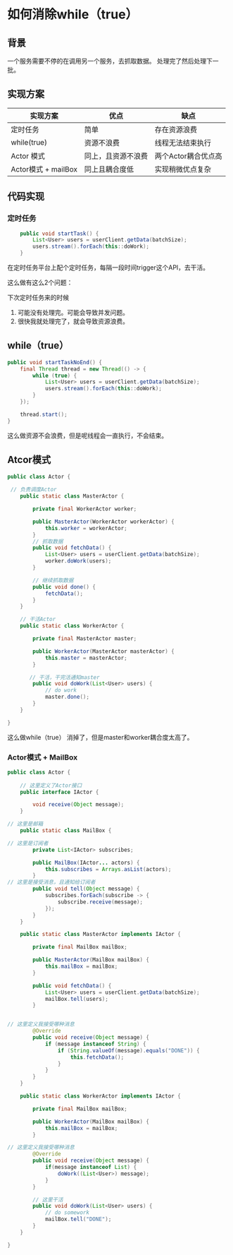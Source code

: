 # 如何消除while（true）

## 背景

一个服务需要不停的在调用另一个服务，去抓取数据。 处理完了然后处理下一批。

## 实现方案

| 实现方案 | 优点 | 缺点 |
| -------- | ---- | ---- |
| 定时任务 | 简单 | 存在资源浪费 |
| while(true) | 资源不浪费 | 线程无法结束执行 |
| Actor 模式| 同上，且资源不浪费 | 两个Actor耦合优点高  |
| Actor模式 + mailBox|同上且耦合度低 | 实现稍微优点复杂 |

## 代码实现

### 定时任务

```java
    public void startTask() {
        List<User> users = userClient.getData(batchSize);
        users.stream().forEach(this::doWork);
    }
```

在定时任务平台上配个定时任务，每隔一段时间trigger这个API，去干活。

这么做有这么2个问题：

下次定时任务来的时候

1. 可能没有处理完。可能会导致并发问题。
2. 很快我就处理完了，就会导致资源浪费。

## while（true）

```java
public void startTaskNoEnd() {
    final Thread thread = new Thread(() -> {
        while (true) {
            List<User> users = userClient.getData(batchSize);
            users.stream().forEach(this::doWork);
        }
    });

    thread.start();
}
```

这么做资源不会浪费，但是呢线程会一直执行，不会结束。

## Atcor模式

```java
public class Actor {
 
 // 负责调度Actor
    public static class MasterActor {

        private final WorkerActor worker;

        public MasterActor(WorkerActor workerActor) {
            this.worker = workerActor;
        }
        // 抓取数据
        public void fetchData() {
            List<User> users = userClient.getData(batchSize);
            worker.doWork(users);
        }

        // 继续抓取数据
        public void done() {
            fetchData();
        } 
    }

    // 干活Actor
    public static class WorkerActor {

        private final MasterActor master;

        public WorkerActor(MasterActor masterActor) {
            this.master = masterActor;
        }

       // 干活，干完活通知master
        public void doWork(List<User> users) {
            // do work
            master.done();
        }
    }

}

```

这么做while（true） 消掉了，但是master和worker耦合度太高了。

### Actor模式 + MailBox 

```java
public class Actor {
    
    // 这里定义了Actor接口
    public interface IActor {

        void receive(Object message);
    }

// 这里是邮箱
    public static class MailBox {

// 这里是订阅者
        private List<IActor> subscribes;

        public MailBox(IActor... actors) {
            this.subscribes = Arrays.asList(actors);
        }
// 这里是接受消息，且通知给订阅者
        public void tell(Object message) {
            subscribes.forEach(subscribe -> {
                subscribe.receive(message);
            });
        }
    }

    public static class MasterActor implements IActor {

        private final MailBox mailBox;

        public MasterActor(MailBox mailBox) {
            this.mailBox = mailBox;
        }

        public void fetchData() {
            List<User> users = userClient.getData(batchSize);
            mailBox.tell(users);
        }


// 这里定义我接受哪种消息
        @Override
        public void receive(Object message) {
            if (message instanceof String) {
                if (String.valueOf(message).equals("DONE")) {
                    this.fetchData();
                }
            }
        }
    }

    public static class WorkerActor implements IActor {

        private final MailBox mailBox;

        public WorkerActor(MailBox mailBox) {
            this.mailBox = mailBox;
        }

// 这里定义我接受哪种消息
        @Override
        public void receive(Object message) {
            if(message instanceof List) {
                doWork((List<User>) message);
            }
        }

        // 这里干活
        public void doWork(List<User> users) {
            // do somework
            mailBox.tell("DONE");
        }
    }

}

```
